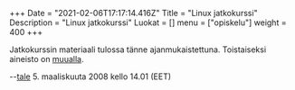 +++
Date = "2021-02-06T17:17:14.416Z"
Title = "Linux jatkokurssi"
Description = "Linux jatkokurssi"
Luokat = []
menu = ["opiskelu"]
weight = 400
+++

Jatkokurssin materiaali tulossa tänne ajanmukaistettuna. Toistaiseksi
aineisto on [muualla](http://taleman.fi/Jatkokurssi/).

--[tale](/käyttäjä/Taleman "wikilink") 5. maaliskuuta 2008 kello 14.01
(EET)
